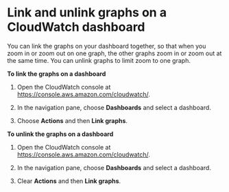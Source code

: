 # Link and unlink graphs on a CloudWatch dashboard<a name="link_unlink_graph_dashboard"></a>

You can link the graphs on your dashboard together, so that when you zoom in or zoom out on one graph, the other graphs zoom in or zoom out at the same time\. You can unlink graphs to limit zoom to one graph\.

**To link the graphs on a dashboard**

1. Open the CloudWatch console at [https://console\.aws\.amazon\.com/cloudwatch/](https://console.aws.amazon.com/cloudwatch/)\.

1. In the navigation pane, choose **Dashboards** and select a dashboard\.

1. Choose **Actions** and then **Link graphs**\.

**To unlink the graphs on a dashboard**

1. Open the CloudWatch console at [https://console\.aws\.amazon\.com/cloudwatch/](https://console.aws.amazon.com/cloudwatch/)\.

1. In the navigation pane, choose **Dashboards** and select a dashboard\.

1. Clear **Actions** and then **Link graphs**\.